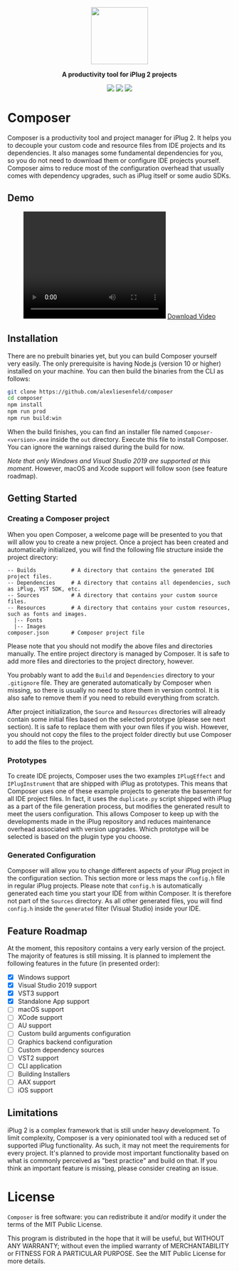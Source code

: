 <p align="center"><img height="128" src="https://github.com/alexliesenfeld/composer/raw/master/art/logo-256.png"></p>
<p align="center"><b>A productivity tool for iPlug 2 projects</b></p>
<p align="center">
    <a href="https://github.com/alexliesenfeld/composer/actions"><img src="https://github.com/alexliesenfeld/composer/workflows/Build/badge.svg?branch=master"></a>
    <a href="https://codecov.io/gh/alexliesenfeld/composer"><img src="https://codecov.io/gh/alexliesenfeld/composer/branch/master/graph/badge.svg"></a>
    <a href="https://deepscan.io/dashboard#view=project&tid=9446&pid=11977&bid=179978"><img src="https://deepscan.io/api/teams/9446/projects/11977/branches/179978/badge/grade.svg"></a>
</p>

# Composer
Composer is a productivity tool and project manager for iPlug 2. It helps you to decouple your custom code and resource 
files from IDE projects and its dependencies. It also manages some fundamental dependencies for you, so you 
do not need to download them or configure IDE projects yourself. Composer aims to reduce most of the configuration 
overhead that usually comes with dependency upgrades, such as iPlug itself or some audio SDKs. 

## Demo
<p align="center">
    <video width="320" height="240" controls>
        <source src="https://raw.githubusercontent.com/alexliesenfeld/composer/master/art/screenshots/demo.mp4" type=video/mp4>
    </video>
    <a href="https://raw.githubusercontent.com/alexliesenfeld/composer/master/art/screenshots/demo.mp4">Download Video</a>
</p>

## Installation
There are no prebuilt binaries yet, but you can build Composer yourself very easily.
The only prerequisite is having Node.js (version 10 or higher) installed on your machine. 
You can then build the binaries from the CLI as follows:

```sh
git clone https://github.com/alexliesenfeld/composer
cd composer
npm install
npm run prod
npm run build:win
```

When the build finishes, you can find an installer file named `Composer-<version>.exe` inside the `out` directory. 
Execute this file to install Composer. You can ignore the warnings raised during the build for now. 

*Note that only Windows and Visual Studio 2019 are supported at this moment*. However, macOS and Xcode support will 
follow soon (see feature roadmap).

## Getting Started

### Creating a Composer project
When you open Composer, a welcome page will be presented to you that will allow you to create a new project. Once a 
project has been created and automatically initialized, you will find the following file structure inside the project 
directory: 

```
-- Builds           # A directory that contains the generated IDE project files. 
-- Dependencies     # A directory that contains all dependencies, such as iPlug, VST SDK, etc.
-- Sources          # A directory that contains your custom source files.
-- Resources        # A directory that contains your custom resources, such as fonts and images.
  |-- Fonts         
  |-- Images
composer.json       # Composer project file
```

Please note that you should not modify the above files and directories manually. The entire project directory is 
managed by Composer. It is safe to add more files and directories to the project directory, however.

You probably want to add the `Build` and `Dependencies` directory to your `.gitignore` file. They are generated 
automatically by Composer when missing, so there is usually no need to store them in version control. It is also safe 
to remove them if you need to rebuild everything from scratch.

After project initialization, the `Source` and `Resources` directories will already contain some initial files 
based on the selected prototype (please see next section). It is safe to replace them with your own files if you wish. 
However, you should not copy the files to the project folder directly but use Composer to add the files to the project.

### Prototypes

To create IDE projects, Composer uses the two examples `IPlugEffect` and `IPlugInstrument` that are shipped with iPlug 
as prototypes. This means that Composer uses one of these example projects to generate the basement for all IDE 
project files. In fact, it uses the `duplicate.py` script shipped with iPlug as a part of the file generation 
process, but modifies the generated result to meet the users configuration. This allows Composer to keep up with 
the developments made in the iPlug repository and reduces maintenance overhead associated with version upgrades. 
Which prototype will be selected is based on the plugin type you choose. 

### Generated Configuration
Composer will allow you to change different aspects of your iPlug project in the configuration section. This section 
more or less maps the `config.h` file in regular iPlug projects. Please note that `config.h` is automatically generated
each time you start your IDE from within Composer. It is therefore not part of the `Sources` directory. As all other 
generated files, you will find `config.h` inside the `generated` filter (Visual Studio) inside your IDE.  

## Feature Roadmap
At the moment, this repository contains a very early version of the project. The majority of features is still 
missing. It is planned to implement the following features in the future (in presented order):

- [x] Windows support
- [x] Visual Studio 2019 support
- [x] VST3 support
- [x] Standalone App support
- [ ] macOS support
- [ ] XCode support
- [ ] AU support
- [ ] Custom build arguments configuration
- [ ] Graphics backend configuration
- [ ] Custom dependency sources
- [ ] VST2 support
- [ ] CLI application
- [ ] Building Installers
- [ ] AAX support 
- [ ] iOS support

## Limitations
iPlug 2 is a complex framework that is still under heavy development. To limit complexity, Composer is a very 
opinionated tool with a reduced set of supported iPlug functionality. As such, it may not meet the requirements 
for every project. It's planned to provide most important functionality based on what is commonly perceived as 
"best practice" and build on that. If you think an important feature is missing, please consider creating an issue.  

# License
`Composer` is free software: you can redistribute it and/or modify it under the terms of the MIT Public License.

This program is distributed in the hope that it will be useful, but WITHOUT ANY WARRANTY; without even the implied 
warranty of MERCHANTABILITY or FITNESS FOR A PARTICULAR PURPOSE. See the MIT Public License for more details.

